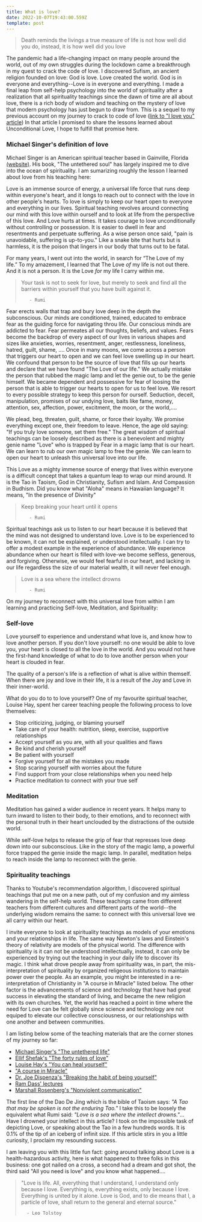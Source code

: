 ```yaml
---
title: What is love?
date: 2022-10-07T19:43:00.559Z
template: post
---
```


  >  Death reminds the livings a  true measure of life is not how well did you do, instead, it is how well did you love

The pandemic had a life-changing impact on many people around the world, out of my own struggles during the lockdown came a breakthrough in my quest to crack the code of love. I discovered Sufism, an ancient  religion founded on love: God is love. Love created the world. God is in everyone and everything--Love is in everyone and everything. I made a final leap from self-help psychology into the world of spirituality after a realization that all spirituality teachings since the dawn of time are all about love, there is a rich body of wisdom and teaching on the mystery of love that modern psychology has just begun to draw from. This is a sequel to my previous account on my journey to crack to code of love ([link to "I love you" article](https://www.146verdi.com/posts/i-love-you-work-in-progress/)) In that article I promised to share the lessons learned about Unconditional Love, I hope to fulfill that promise here.

### Michael Singer's definition of love

Michael Singer is an American spiritual teacher based in Gainville, Florida [(website)](tou.org). His book, "The untethered soul" has largely inspired me to dive into the ocean of spirituality. I am sumarizing roughly the lesson I learned about love from his teaching here:

Love is an immense source of energy, a universal life force that runs deep within everyone's heart, and it longs to reach out to connect with the love in other people's hearts. To love is simply to keep our heart open to everyone and everything in our lives. Spiritual teaching revolves around connecting our mind with this love within ourself and to look at life from the  perspective of this love. And Love hurts at times. It takes courage to love unconditionally without controlling or possession. It is easier to dwell in fear and resentments and perpetuate suffering. As a wise person once said, "pain is unavoidable, suffering is up-to-you." Like a snake bite that hurts but is harmless, it is the poison that lingers in our body that turns out to be fatal.

For many years,  I went out into the world, in search for “The Love of my life.” To my amazement, I learned that The Love *of* my life is not out there. And it is not a person. It is the Love *for* my life I carry within me.

   >Your task is not to seek for love, but merely to seek and find all the barriers within yourself that you have built against it.
>
>        - Rumi

Fear erects walls that trap and bury love deep in the depth the subconscious. Our minds are conditioned, trained, educated to embrace fear as the guiding force for navigating throu life. Our conscious minds are addicted to fear. Fear permeates all our thoughts, beliefs, and values. Fears become the backdrop of every aspect of our lives in various shapes and sizes like anxieties, worries, resentment, anger, restlessness, loneliness, hatred, guilt, shame, .... Once in many moons, we come across a person that triggers our heart to open and we can feel love swelling up in our heart. We confound that person to be the source of love that fills up our hearts and declare that we have found "The Love of our life." We actually mistake the person that rubbed the magic lamp and let the genie out, to be the genie himself. We became dependent and possessive for fear of loosing the person that is able to trigger our hearts to open for us to feel love. We resort to every possible strategy to keep this person for ourself. Seduction, deceit, manipulation, promises of our undying love, baits like fame, money, attention, sex, affection, power, excitment, the moon, or the world,....

We plead, beg, threaten, guilt, shame, or force their loyalty. We promise everything except one, their freedom to leave. Hence, the age old saying: "If you truly love someone, set them free." The great wisdom of spiritual teachings can be loosely described as there is a benevolent and mighty genie name "Love" who is trapped by Fear in a magic lamp that is our heart. We can learn to rub our own magic lamp to free the genie. We can learn to open our heart to unleash this universal love into our life. 

This Love as a mighty immense source of energy that lives within everyone is a difficult concept that takes a quantum leap to wrap our mind around. It is the Tao in Taoism, God in Christianity, Sufism and Islam. And  Compassion in Budhism. Did you know what "Aloha" means in Hawaiian language? It means,   "In the presence of Divinity"

   > Keep breaking your heart until it opens
>
 >        - Rumi

Spiritual teachings ask us to listen to our heart because it is believed that the mind was not designed to understand love. Love is to be experienced to be known, it can not be explained, or understood intellectually. I can try to offer a modest example in the experience of abundance. We experience abundance when our heart is filled with love-we become selfless, generous, and forgiving. Otherwise, we would feel fearful in our heart, and lacking in our life regardless the size of our material wealth, it will never feel enough. 


   > Love is a sea where the intellect drowns
   >
>        - Rumi

    
  
On my journey to reconnect with this universal love from within I am learning and practicing Self-love, Meditation, and Spirituality:

### Self-love

Love yourself to experience and understand what love is, and know how to love another person. If you don't love yourself: no one would be able to love you, your heart is closed to all the love in the world. And you would not have the first-hand knowledge of what to do to love another person when your heart is clouded in fear.

The quality of a person's life is a reflection of what is alive within themself. When there are joy and love in their life, it is a result of the Joy and Love in their inner-world.

What do you do to to love yourself?
One of my favourite spiritual teacher, Louise Hay, spent her career teaching people the following process to love themselves:

- Stop criticizing, judging, or blaming yourself
- Take care of your health: nutrition, sleep, exercise, supportive relationships
- Accept yourself as you are, with all your qualities and flaws
- Be kind and cherish yourself
- Be patient with yourself
- Forgive yourself for all the mistakes you made
- Stop scaring yourself with worries about the future
- Find support from your close relationships when you need help
- Practice meditation to connect with your true self   
  

### Meditation

Meditation has gained a wider audience in recent years. It helps many to turn inward to listen to their body, to their emotions, and to reconnect with the personal truth in their heart unclouded by the distractions of the outside world.

While self-love helps to release the grip of fear that represses love deep down into our subconscious. Like in the story of the magic lamp, a powerful force trapped the genie inside the magic lamp. In parallel, meditation helps to reach inside the lamp to reconnect with the genie.

### Spirituality teachings

Thanks to Youtube's recommendation algorithm, I discovered spiritual teachings that put me on a new path, out of my confusion and my aimless wandering in the self-help world. These teachings came from different teachers from different cultures and different parts of the world--the underlying wisdom remains the same: to connect with this universal love we all carry within our heart. 

I invite everyone to look at spirituality teachings as models of your emotions and your relationships in life. The same way Newton's laws and Einstein's theory of relativity are models of the physical world. The difference with spirituality is it can not be understood intellectually, instead, it can only be experienced by trying out the teaching in your daily life to discover its magic. I think what drove people away from spirituality was, in part, the mis-interpretation of spirituality by organized religeous institutions to maintain power over the people. As an example, you might be interested in a re-interpretation of Christianity in "A course in Miracle" listed below. The other factor is the advancements of science and technology that have had great success in elevating the standard of living, and became the new religion with its own churches. Yet, the world has reached a point in time where the need for Love can be felt globally since science and technology are not equiped to elevate our collective consciousness, or our relationships with one another and between communities.

I am listing below some of the teaching materials that are the corner stones of my journey so far:

- [Michael Singer's "The untethered life"](https://untetheredsoul.com/untethered-soul)
- [Ellif Shefak's "The forty rules of love" ](https://en.wikipedia.org/wiki/The_Forty_Rules_of_Love)
- [Louise Hay's "You can heal yourself"](https://en.wikipedia.org/wiki/You_Can_Heal_Your_Life) 
- ["A course in Miracle"](https://en.wikipedia.org/wiki/A_Course_in_Miracles) 
- [Dr. Joe Dispenza's "Breaking the habit of being yourself"](https://medium.com/the-write-purpose/how-to-transform-your-life-breaking-the-habit-of-being-yourself-by-joe-dispenza-bfbfa380e449)
- [Ram Dass' lectures](https://www.ramdass.org/love-compassion/#love-compassion-videos) 
- [Marshall Rosenberg's "Nonviolent communication"](https://www.nonviolentcommunication.com) 


The first line of the Dao De Jing which is the bible of Taoism says: *"A Tao that may be spoken is not the enduring Tao."* I take this to be loosely the equivalent what Rumi said: *"Love is a sea where the intellect drowns."*...
Have I drowned your intellect in this article? I took on the impossible task of depicting Love, or speaking about the Tao in a few hundreds words. It is 0.1% of the tip of an  iceberg of infinit size. If this article stirs in you a little curiosity, I proclaim my resounding success. 

I am leaving you with this little fun fact: going around talking about Love is a health-hazardous activity, here is what happened to three folks in this business: one got nailed on a cross, a second had a dream and got shot, the third said "All you need is love" and you know what happened....

    
>    "Love is life. All, everything that I understand, I understand only because I love. Everything is, everything exists, only because I love. Everything is united by it alone. Love is God, and to die means that I, a particle of love, shall return to the general and eternal source."
>
>       - Leo Tolstoy
  

